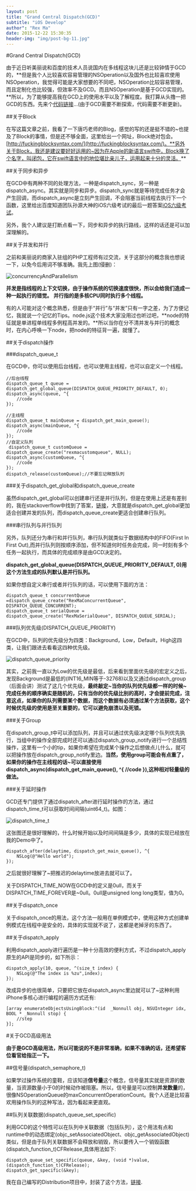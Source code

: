 ```yaml
---
layout: post
title: "Grand Central Dispatch(GCD)"
subtitle: "iOS Develop"
author": "Rex Ma"
date: 2015-12-22 15:30:35
header-img: "img/post-bg-11.jpg"
---
```

#Grand Central Dispatch(GCD)

由于近日听美丽说和百度的技术人员说国内在多线程这块儿还是比较钟情于GCD的，**但是我个人比较喜欢容易管理的NSOperation以及国外也比较喜欢使用NSOperation，我觉得可能是大家想要的不同吧，NSOperation比较容易管理，而且定制化也比较强，但效率不及GCD。而且NSOperation是基于GCD实现的。**所以，为了能够提高我在GCD上的使用水平以及了解程度。我打算从头撸一把GCD的东西。先来个[代码链接](https://github.com/RexMa88/Concurrent/tree/master/GrandCentralDispatch)...(由于GCD需要不断探索，代码需要不断更新)。

##关于Block

在写这篇文章之前，我看了一下唐巧老师的Blog，感觉的写的还是挺不错的~也提及了Block的事情，但是还不够全面，这里给出一个网址，Block绝对包会。[http://fuckingblocksyntax.com/](http://fuckingblocksyntax.com/)。**另外关于Block，我还是建议要好好运用的~因为在Apple的新语言swift中，Block换了个名字，叫闭包，它在swift语言中的地位堪比亲儿子，运用起来十分的灵活。**

##关于同步和异步

在GCD中有两种不同的处理方法，一种是dispatch_sync，另一种是dispatch_async。其实就是同步和异步。dispatch_sync就是等待完成任务才会产生回调，而dispatch_async是立刻产生回调，不会阻塞当前线程去执行下一个函数，这里给出百度知道团队孙源大神的iOS六级考试的最后一题答案[iOS六级考试](http://blog.sunnyxx.com/2014/03/06/ios_exam_0_key/)。

另外，我个人建议是打断点看一下，同步和异步的执行路线，这样的话还是可以加深理解的。

##关于并发和并行

之前和美丽说的商家入驻组的PHP工程师有过交流，关于这部分的概念我也想说一下，以免今后用词不够准确。我先上图(侵删)：

![concurrencyAndParallelism](http://machaotest.oss-cn-beijing.aliyuncs.com/picture/ConcurrencyAndParallelism.png)

**并发是指线程的上下文切换，由于操作系统的切换速度很快，所以会给我们造成一种一起执行的错觉。**
**并行指的是多核CPU同时执行多个线程。**

有的人可能对这个概念熟悉，但是由于“并行”与“并发”只有一字之差，为了方便记忆，我就说一个记忆的Tips。node.js这个技术大家没用过也听过吧，**node的特征就是单进程单线程多例程高并发的。**所以当你在分不清并发与并行的概念时，在内心呼唤一下node，把node的特征背一遍，就懂了。

##关于dispatch操作

###dispatch\_queue_t

在GCD中，你可以使用后台线程，也可以使用主线程，也可以自定义一个线程。

	//后台线程
	dispatch_queue_t queue = dispatch_get_global_queue(DISPATCH_QUEUE_PRIORITY_DEFAULT, 0);
    dispatch_async(queue, ^{
        //code
    });
    
    //主线程
    dispatch_queue_t mainQueue = dispatch_get_main_queue();
    dispatch_async(mainQueue, ^{
        //code
    });
    //自定义队列
   	 dispatch_queue_t customQueue = dispatch_queue_create("rexmacustomqueue", NULL);
    dispatch_async(customQueue, ^{
        //code
    });
    dispatch_release(customQueue);//不要忘记释放队列
    
###关于dispatch_get_global和dispatch_queue_create

虽然dispatch_get_global可以创建串行还是并行队列，但是在使用上还是有差别的，我在stackoverflow中找到了答案，[链接](http://stackoverflow.com/questions/10984885/what-is-the-difference-between-dispatch-get-global-queue-and-dispatch-queue-crea)，大意就是dispatch_get_global更加适合创建并发的队列，而dispatch_queue_create更适合创建串行队列。

###串行队列与并行队列

另外，队列还分为串行和并行队列，串行队列就类似于数据结构中的FIFO(First In First Out),而并行队列则按顺序添加，但不知道何时任务会完成，同一时刻有多个任务一起执行，而具体的完成顺序是由GCD决定的。

**dispatch\_get\_global\_queue(DISPATCH_QUEUE_PRIORITY_DEFAULT, 0)用这个方法生成的队列默认是并行队列。**

如果你想自定义串行或者并行队列的话，可以使用下面的方法：
	
	dispatch_queue_t concurrentQueue =dispatch_queue_create("RexMaConcurrentQueue", DISPATCH_QUEUE_CONCURRENT);
	dispatch_queue_t serialQueue = dispatch_queue_create("RexMaSerialQueue", DISPATCH_QUEUE_SERIAL);

###队列优先级(DISPATCH\_QUEUE_PRIORITY)

在GCD中，队列的优先级分为四类：Background，Low，Default，High这四类，让我们跟进去看看这四种优先级。
	
![dispatch_queue_priority](http://machaotest.oss-cn-beijing.aliyuncs.com/picture/dispatch_queue_priority.png)

其实，之前我一直以为Low的优先级是最低，后来看到里面优先级的宏定义之后，发现Background是最低的(INT16_MIN等于-32768)以及又通过dispatch\_group（后面会讲）测试了这几个优先级，**最终敲定~当你的队列优先级都一样的时候~完成任务的顺序确实是随机的，只有当你的优先级比别的高时，才会提前完成，注意这点，如果你的队列需要某个数据，而这个数据有必须通过某个方法获取，这个时候优先级的使用是至关重要的，它可以避免崩溃以及死锁。**

###关于Group

在dispatch\_group\_t中可以添加队列，并且可以通过优先级决定哪个队列优先执行，当组中的操作全部完成时还可以通过dispatch\_group_notify进行一个总结性操作，这里有一个小的tip，如果你希望在完成某个操作之后想做点儿什么，就可以把操作放在dispatch\_group\_notify里边。**当然，使用group可能会有点重了，如果你的操作在主线程的话~可以直接使用dispatch\_async(dispatch\_get\_main\_queue(), ^{ //code }),这种相对轻量级的做法。**

###关于延时操作

GCD还专门提供了通过dispatch\_after进行延时操作的方法，通过dispatch\_time\_t可以获取时间间隔(uint64\_t)。如图：

![dispatch_time_t](http://machaotest.oss-cn-beijing.aliyuncs.com/picture/dispatch_time_t.png)

这张图还是很好理解的，什么时候开始以及时间间隔是多少，具体的实现已经放在我的Demo中了。

	dispatch_after(delaytime, dispatch_get_main_queue(), ^{
        NSLog(@"Hello world");
    });
 
之后就很好理解了~把推迟的delaytime放进去就可以了。

关于DISPATCH_TIME_NOW在GCD中的定义是0ull，而关于DISPATCH\_TIME\_FOREVER是~0ull。0ull是unsigned long long类型，值为0。

##关于dispatch_once

关于dispatch_once的用法，这个方法一般用在单例模式中，使用这种方式创建单例模式在线程中是安全的，具体的实现就不说了，这都是老掉牙的东西了。

##关于dispatch_apply

利用dispatch_apply进行遍历是一种十分高效的便利方式，不过dispatch\_apply原生的API是同步的，如下所示：
	
	dispatch_apply(10, queue, ^(size_t index) {
        NSLog(@"The index is %zu",index);
    });
改成异步的也很简单，只要把它放在dispatch_async里边就可以了~这种利用iPhone多核心进行编程的遍历方式还有:
	
	[array enumerateObjectsUsingBlock:^(id  _Nonnull obj, NSUInteger idx, BOOL * _Nonnull stop) {
        //step
    }];

#关于GCD高级用法

**由于是GCD高级用法，所以可能说的不是非常准确，如果不准确的话，还希望客位看官给指正一下。**

##信号量(dispatch\_semaphore\_t)

如果学过操作系统的童鞋，应该知道**信号量**这个概念，信号量其实就是资源的数量，当资源数量小于0的时候动作被阻塞。所以，信号量是可以控制**并发数量**的，很像NSOperationQueue的maxConcurrentOperationCount。我个人还是比较喜欢用操作队列的这种写法，因为看起来更直观。

##队列关联数据(dispatch\_queue\_set\_specific)

利用GCD的这个特性可以在队列中关联数据（包括队列），这个用法有点和runtime中的动态绑定(objc_setAssociatedObject、objc_getAssociatedObject)类似，但是由于队列关联数据不会释放和销毁，所以要传入一个销毁函数(dispatch_function_t)CFRelease,具体用法如下:
	
	dispatch_queue_set_specific(queue, &key, (void *)value, (dispatch_function_t)CFRelease);
	dispatch_get_specific(&key);
	
我在自己编写的Distribution项目中，封装了这个方法，[链接](https://github.com/RexMa88/Distribution-Jump/blob/master/pushOrPop/RMAsyncQueue.h).